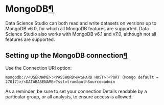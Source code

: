 MongoDB[¶](#mongodb "Permalink to this heading")
================================================


Data Science Studio can both read and write datasets on versions up to MongoDB v6\.0, for which all MongoDB features are supported. Data Science Studio also works with MongoDB v6\.1 and v7\.0, although not all features are supported.



Setting up the MongoDB connection[¶](#setting-up-the-mongodb-connection "Permalink to this heading")
----------------------------------------------------------------------------------------------------


Use the Connection URI option:



```
mongodb://<USERNAME>:<PASSWORD>@<SHARD HOST>:<PORT (Mongo default = 27017)>/<DATABASENAME>?ssl=true&authSource=admin

```


As a reminder, be sure to set your connection Details readable by a particular group, or all analysts, to ensure access is allowed.